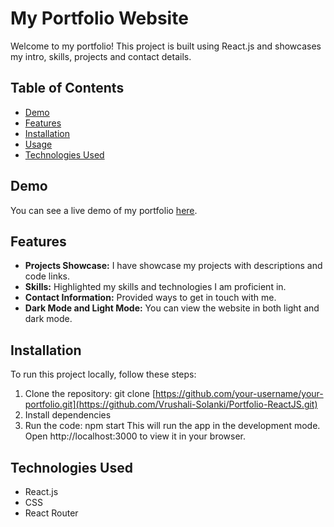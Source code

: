 # My Portfolio Website

Welcome to my portfolio! This project is built using React.js and showcases my intro, skills, projects and contact details.

## Table of Contents

- [Demo](#demo)
- [Features](#features)
- [Installation](#installation)
- [Usage](#usage)
- [Technologies Used](#technologies-used)

## Demo

You can see a live demo of my portfolio [here](https://vrushalisolanki.netlify.app/).

## Features

- **Projects Showcase:** I have showcase my projects with descriptions and code links.
- **Skills:** Highlighted my skills and technologies I am proficient in.
- **Contact Information:** Provided ways to get in touch with me.
- **Dark Mode and Light Mode:** You can view the website in both light and dark mode.

## Installation

To run this project locally, follow these steps:

1. Clone the repository: git clone [https://github.com/your-username/your-portfolio.git](https://github.com/Vrushali-Solanki/Portfolio-ReactJS.git)
2. Install dependencies
3. Run the code: npm start
This will run the app in the development mode.
Open http://localhost:3000 to view it in your browser.

## Technologies Used
- React.js
- CSS
- React Router
